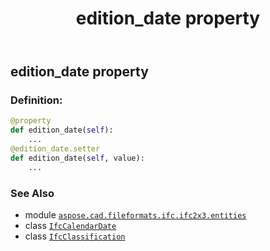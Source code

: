 ﻿---
title: edition_date property
second_title: Aspose.CAD for Python via .NET API References
description: 
type: docs
weight: 50
url: /python-net/aspose.cad.fileformats.ifc.ifc2x3.entities/ifcclassification/edition_date/
is_root: false
---

## edition_date property

### Definition:
```python
@property
def edition_date(self):
    ...
@edition_date.setter
def edition_date(self, value):
    ...
```

### See Also
* module [`aspose.cad.fileformats.ifc.ifc2x3.entities`](../../)
* class [`IfcCalendarDate`](/cad/python-net/aspose.cad.fileformats.ifc.ifc2x3.entities/ifccalendardate)
* class [`IfcClassification`](/cad/python-net/aspose.cad.fileformats.ifc.ifc2x3.entities/ifcclassification)
